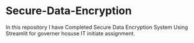 # Secure-Data-Encryption
In this repository I have Completed Secure Data Encryption System Using Streamlit for governer hosuse IT initiate assignment.
